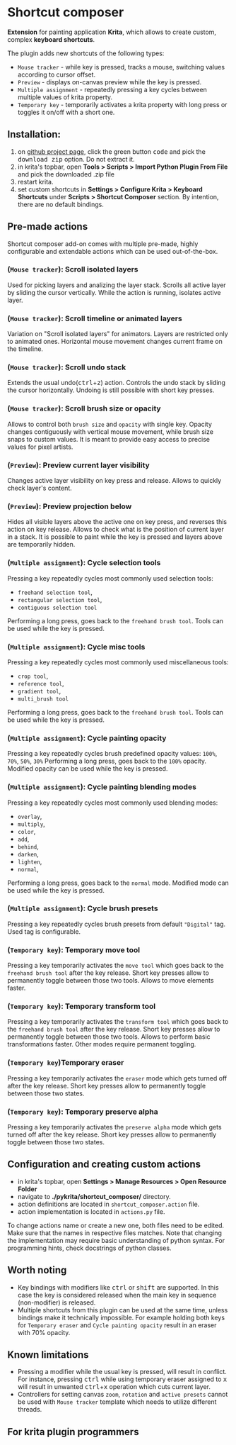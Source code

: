 # Shortcut composer

**Extension** for painting application **Krita**, which allows to create custom, complex **keyboard shortcuts**.


The plugin adds new shortcuts of the following types:
- `Mouse tracker` - while key is pressed, tracks a mouse, switching values according to cursor offset.
- `Preview` - displays on-canvas preview while the key is pressed.
- `Multiple assignment` - repeatedly pressing a key cycles between multiple values of krita property.
- `Temporary key` - temporarily activates a krita property with long press or toggles it on/off with a short one.

## Installation:
1. on [github project page](https://github.com/wojtryb/Shortcut-Composer), click the green button <kbd>code</kbd> and pick the <kbd>download zip</kbd> option. Do not extract it.
2. in krita's topbar, open **Tools > Scripts > Import Python Plugin From File** and pick the downloaded .zip file
3. restart krita.
4. set custom shortcuts in **Settings > Configure Krita > Keyboard Shortcuts** under **Scripts > Shortcut Composer** section. By intention, there are no default bindings.

<!-- Screen z akcjami w Keyboard Shortcuts -->

## Pre-made actions
Shortcut composer add-on comes with multiple pre-made, highly configurable and extendable actions which can be used out-of-the-box.

### (`Mouse tracker`): Scroll isolated layers
Used for picking layers and analizing the layer stack. Scrolls all active layer by sliding the cursor vertically. While the action is running, isolates active layer.

<!-- <img src="https://media.giphy.com/media/vFKqnCdLPNOKc/giphy.gif" width="120" height="40" /> -->

### (`Mouse tracker`): Scroll timeline or animated layers
Variation on "Scroll isolated layers" for animators. Layers are restricted only to animated ones. Horizontal mouse movement changes current frame on the timeline.

### (`Mouse tracker`): Scroll undo stack
Extends the usual undo(<kbd>ctrl</kbd>+<kbd>z</kbd>) action. Controls the undo stack by sliding the cursor horizontally. Undoing is still possible with short key presses.

### (`Mouse tracker`): Scroll brush size or opacity
Allows to control both `brush size` and `opacity` with single key. Opacity changes contiguously with vertical mouse movement, while brush size snaps to custom values. It is meant to provide easy access to precise values for pixel artists.

### (`Preview`): Preview current layer visibility
Changes active layer visibility on key press and release. Allows to quickly check layer's content.

### (`Preview`): Preview projection below
Hides all visible layers above the active one on key press, and reverses this action on key release. Allows to check what is the position of current layer in a stack. It is possible to paint while the key is pressed and layers above are temporarily hidden.

### (`Multiple assignment`): Cycle selection tools
Pressing a key repeatedly cycles most commonly used selection tools:
- `freehand selection tool`,
- `rectangular selection tool`,
- `contiguous selection tool`

Performing a long press, goes back to the `freehand brush tool`. Tools can be used while the key is pressed.

### (`Multiple assignment`): Cycle misc tools
Pressing a key repeatedly cycles most commonly used miscellaneous tools:
- `crop tool`,
- `reference tool`,
- `gradient tool`,
- `multi_brush tool`

Performing a long press, goes back to the `freehand brush tool`. Tools can be used while the key is pressed.

### (`Multiple assignment`): Cycle painting opacity
Pressing a key repeatedly cycles brush predefined opacity values: `100%`, `70%`, `50%`, `30%`
Performing a long press, goes back to the `100%` opacity. Modified opacity can be used while the key is pressed.

### (`Multiple assignment`): Cycle painting blending modes
Pressing a key repeatedly cycles most commonly used blending modes:
- `overlay`,
- `multiply`,
- `color`,
- `add`,
- `behind`,
- `darken`,
- `lighten`,
- `normal`,

Performing a long press, goes back to the `normal` mode. Modified mode can be used while the key is pressed.

### (`Multiple assignment`): Cycle brush presets
Pressing a key repeatedly cycles brush presets from default `"Digital"` tag. Used tag is configurable.

### (`Temporary key`): Temporary move tool
Pressing a key temporarily activates the `move tool` which goes back to the `freehand brush tool` after the key release. Short key presses allow to permanently toggle between those two tools. Allows to move elements faster. 

### (`Temporary key`): Temporary transform tool
Pressing a key temporarily activates the `transform tool` which goes back to the `freehand brush tool` after the key release. Short key presses allow to permanently toggle between those two tools. Allows to perform basic transformations faster. Other modes require permanent toggling.

### (`Temporary key`)Temporary eraser
Pressing a key temporarily activates the `eraser` mode which gets turned off after the key release. Short key presses allow to permanently toggle between those two states. 

### (`Temporary key`): Temporary preserve alpha
Pressing a key temporarily activates the `preserve alpha` mode which gets turned off after the key release. Short key presses allow to permanently toggle between those two states. 

## Configuration and creating custom actions
- in krita's topbar, open **Settings > Manage Resources > Open Resource Folder**
- navigate to **./pykrita/shortcut_composer/** directory.
- action definitions are located in `shortcut_composer.action` file.
- action implementation is located in `actions.py` file.

To change actions name or create a new one, both files need to be edited. Make sure that the names in respective files matches. Note that changing the implementation may require basic understanding of python syntax. For programming hints, check docstrings of python classes.

## Worth noting
- Key bindings with modifiers like <kbd>ctrl</kbd> or <kbd>shift</kbd> are supported. In this case the key is considered released when the main key in sequence (non-modifier) is released.
- Multiple shortcuts from this plugin can be used at the same time, unless bindings make it technically impossible. For example holding both keys for `Temporary eraser` and `Cycle painting opacity` result in an eraser with 70% opacity.

## Known limitations
- Pressing a modifier while the usual key is pressed, will result in conflict. For instance, pressing <kbd>ctrl</kbd> while using temporary eraser assigned to <kbd>x</kbd> will result in unwanted <kbd>ctrl</kbd>+<kbd>x</kbd> operation which cuts current layer.
- Controllers for setting canvas `zoom`, `rotation` and `active presets` cannot be used with `Mouse tracker` template which needs to utilize different threads. 

## For krita plugin programmers
